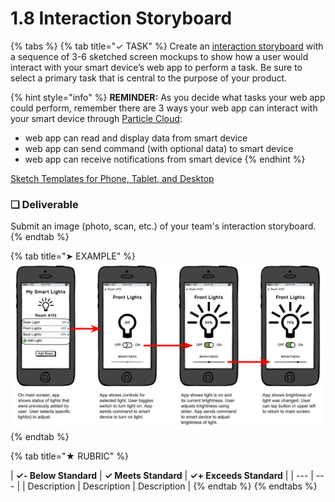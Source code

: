 # 1.8 Interaction Storyboard

{% tabs %}
{% tab title="✓ TASK" %}
Create an [interaction storyboard](https://docs.idew.org/principles-and-practices/practices/design-practices/interaction-storyboards) with a sequence of 3-6 sketched screen mockups to show how a user would interact with your smart device’s web app to perform a task. Be sure to select a primary task that is central to the purpose of your product.

{% hint style="info" %}
**REMINDER:** As you decide what tasks your web app could perform, remember there are 3 ways your web app can interact with your smart device through [Particle Cloud](https://docs.idew.org/code-internet-of-things/references/particle-cloud):

* web app can read and display data from smart device
* web app can send command \(with optional data\) to smart device
* web app can receive notifications from smart device
{% endhint %}

[Sketch Templates for Phone, Tablet, and Desktop](https://drive.google.com/open?id=1Xq2I690nLybxSX_k1b0SKzcH40PCmbY3)

### **❏ Deliverable**

Submit an image \(photo, scan, etc.\) of your team's interaction storyboard.
{% endtab %}

{% tab title="➤ EXAMPLE" %}
![Interaction Storyboard for Task using Smart Light Web App](../../.gitbook/assets/iot-ui-storyboard-example.png)
{% endtab %}

{% tab title="★ RUBRIC" %}


| **✓- Below Standard** | **✓ Meets Standard** | **✓+ Exceeds Standard** |
| --- | --- |
| Description | Description | Description |
{% endtab %}
{% endtabs %}

